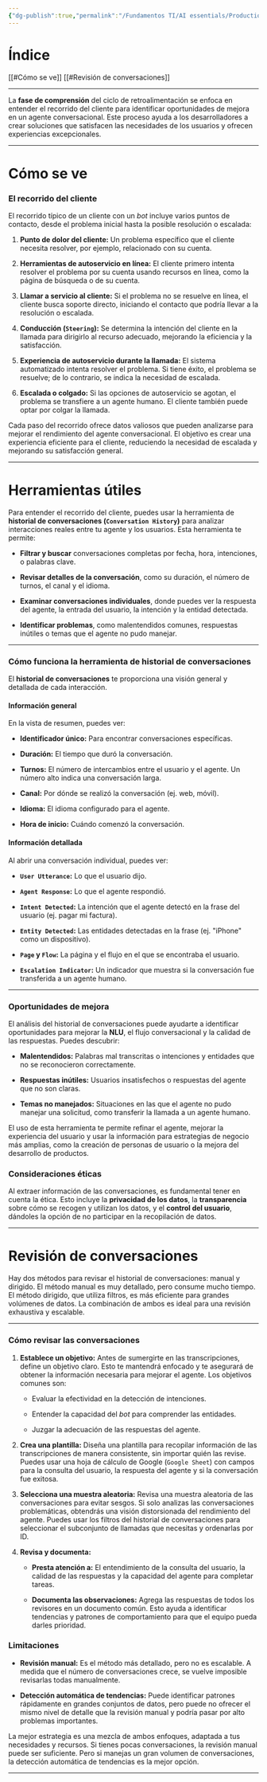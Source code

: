 ```yaml
---
{"dg-publish":true,"permalink":"/Fundamentos TI/AI essentials/Production-Ready Conversational Agents/Basic Performance Measurement/02 Fase de Comprensión/"}
---
```


# Índice
[[#Cómo se ve]]
[[#Revisión de conversaciones]]

---
La **fase de comprensión** del ciclo de retroalimentación se enfoca en entender el recorrido del cliente para identificar oportunidades de mejora en un agente conversacional. Este proceso ayuda a los desarrolladores a crear soluciones que satisfacen las necesidades de los usuarios y ofrecen experiencias excepcionales.

---
# Cómo se ve
### **El recorrido del cliente**

El recorrido típico de un cliente con un _bot_ incluye varios puntos de contacto, desde el problema inicial hasta la posible resolución o escalada:

1. **Punto de dolor del cliente:** Un problema específico que el cliente necesita resolver, por ejemplo, relacionado con su cuenta.
    
2. **Herramientas de autoservicio en línea:** El cliente primero intenta resolver el problema por su cuenta usando recursos en línea, como la página de búsqueda o de su cuenta.
    
3. **Llamar a servicio al cliente:** Si el problema no se resuelve en línea, el cliente busca soporte directo, iniciando el contacto que podría llevar a la resolución o escalada.
    
4. **Conducción (`Steering`):** Se determina la intención del cliente en la llamada para dirigirlo al recurso adecuado, mejorando la eficiencia y la satisfacción.
    
5. **Experiencia de autoservicio durante la llamada:** El sistema automatizado intenta resolver el problema. Si tiene éxito, el problema se resuelve; de lo contrario, se indica la necesidad de escalada.
    
6. **Escalada o colgado:** Si las opciones de autoservicio se agotan, el problema se transfiere a un agente humano. El cliente también puede optar por colgar la llamada.
    

Cada paso del recorrido ofrece datos valiosos que pueden analizarse para mejorar el rendimiento del agente conversacional. El objetivo es crear una experiencia eficiente para el cliente, reduciendo la necesidad de escalada y mejorando su satisfacción general.

---
# Herramientas útiles

Para entender el recorrido del cliente, puedes usar la herramienta de **historial de conversaciones (`Conversation History`)** para analizar interacciones reales entre tu agente y los usuarios. Esta herramienta te permite:

- **Filtrar y buscar** conversaciones completas por fecha, hora, intenciones, o palabras clave.
    
- **Revisar detalles de la conversación**, como su duración, el número de turnos, el canal y el idioma.
    
- **Examinar conversaciones individuales**, donde puedes ver la respuesta del agente, la entrada del usuario, la intención y la entidad detectada.
    
- **Identificar problemas**, como malentendidos comunes, respuestas inútiles o temas que el agente no pudo manejar.
    

---

### **Cómo funciona la herramienta de historial de conversaciones**

El **historial de conversaciones** te proporciona una visión general y detallada de cada interacción.

#### **Información general**

En la vista de resumen, puedes ver:

- **Identificador único:** Para encontrar conversaciones específicas.
    
- **Duración:** El tiempo que duró la conversación.
    
- **Turnos:** El número de intercambios entre el usuario y el agente. Un número alto indica una conversación larga.
    
- **Canal:** Por dónde se realizó la conversación (ej. web, móvil).
    
- **Idioma:** El idioma configurado para el agente.
    
- **Hora de inicio:** Cuándo comenzó la conversación.
    

#### **Información detallada**

Al abrir una conversación individual, puedes ver:

- **`User Utterance`:** Lo que el usuario dijo.
    
- **`Agent Response`:** Lo que el agente respondió.
    
- **`Intent Detected`:** La intención que el agente detectó en la frase del usuario (ej. pagar mi factura).
    
- **`Entity Detected`:** Las entidades detectadas en la frase (ej. "iPhone" como un dispositivo).
    
- **`Page` y `Flow`:** La página y el flujo en el que se encontraba el usuario.
    
- **`Escalation Indicator`:** Un indicador que muestra si la conversación fue transferida a un agente humano.
    

---

### **Oportunidades de mejora**

El análisis del historial de conversaciones puede ayudarte a identificar oportunidades para mejorar la **NLU**, el flujo conversacional y la calidad de las respuestas. Puedes descubrir:

- **Malentendidos:** Palabras mal transcritas o intenciones y entidades que no se reconocieron correctamente.
    
- **Respuestas inútiles:** Usuarios insatisfechos o respuestas del agente que no son claras.
    
- **Temas no manejados:** Situaciones en las que el agente no pudo manejar una solicitud, como transferir la llamada a un agente humano.
    

El uso de esta herramienta te permite refinar el agente, mejorar la experiencia del usuario y usar la información para estrategias de negocio más amplias, como la creación de personas de usuario o la mejora del desarrollo de productos.

### **Consideraciones éticas**

Al extraer información de las conversaciones, es fundamental tener en cuenta la ética. Esto incluye la **privacidad de los datos**, la **transparencia** sobre cómo se recogen y utilizan los datos, y el **control del usuario**, dándoles la opción de no participar en la recopilación de datos.

---

# Revisión de conversaciones

Hay dos métodos para revisar el historial de conversaciones: manual y dirigido. El método manual es muy detallado, pero consume mucho tiempo. El método dirigido, que utiliza filtros, es más eficiente para grandes volúmenes de datos. La combinación de ambos es ideal para una revisión exhaustiva y escalable.

---

### **Cómo revisar las conversaciones**

1. **Establece un objetivo:** Antes de sumergirte en las transcripciones, define un objetivo claro. Esto te mantendrá enfocado y te asegurará de obtener la información necesaria para mejorar el agente. Los objetivos comunes son:
    
    - Evaluar la efectividad en la detección de intenciones.
        
    - Entender la capacidad del _bot_ para comprender las entidades.
        
    - Juzgar la adecuación de las respuestas del agente.
        
2. **Crea una plantilla:** Diseña una plantilla para recopilar información de las transcripciones de manera consistente, sin importar quién las revise. Puedes usar una hoja de cálculo de Google (`Google Sheet`) con campos para la consulta del usuario, la respuesta del agente y si la conversación fue exitosa.
    
3. **Selecciona una muestra aleatoria:** Revisa una muestra aleatoria de las conversaciones para evitar sesgos. Si solo analizas las conversaciones problemáticas, obtendrás una visión distorsionada del rendimiento del agente. Puedes usar los filtros del historial de conversaciones para seleccionar el subconjunto de llamadas que necesitas y ordenarlas por ID.
    
4. **Revisa y documenta:**
    
    - **Presta atención a:** El entendimiento de la consulta del usuario, la calidad de las respuestas y la capacidad del agente para completar tareas.
        
    - **Documenta las observaciones:** Agrega las respuestas de todos los revisores en un documento común. Esto ayuda a identificar tendencias y patrones de comportamiento para que el equipo pueda darles prioridad.
        

### **Limitaciones**

- **Revisión manual:** Es el método más detallado, pero no es escalable. A medida que el número de conversaciones crece, se vuelve imposible revisarlas todas manualmente.
    
- **Detección automática de tendencias:** Puede identificar patrones rápidamente en grandes conjuntos de datos, pero puede no ofrecer el mismo nivel de detalle que la revisión manual y podría pasar por alto problemas importantes.
    

La mejor estrategia es una mezcla de ambos enfoques, adaptada a tus necesidades y recursos. Si tienes pocas conversaciones, la revisión manual puede ser suficiente. Pero si manejas un gran volumen de conversaciones, la detección automática de tendencias es la mejor opción.

---

